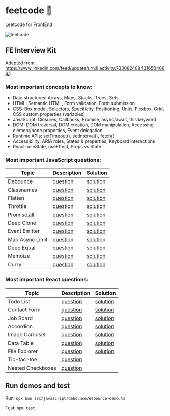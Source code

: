 # feetcode 👣
Leetcode for FrontEnd

![feetcode](https://github.com/benjiaming/feetcode/actions/workflows/node.js.yml/badge.svg?branch=main)


## FE Interview Kit
Adapted from https://www.linkedin.com/feed/update/urn:li:activity:7330824884316504066/:

### Most important concepts to know:

- Data structures: Arrays, Maps, Stacks, Trees, Sets
- HTML: Semantic HTML, Form validation, Form submission
- CSS: Box model, Selectors, Specificity, Positioning, Units, Flexbox, Grid, CSS custom properties (variables)
- JavaScript​: Closures, Callbacks, Promise, async/await, this keyword
- DOM: DOM traversal, DOM creation, DOM manipulation, Accessing element/node properties, Event delegation
- Runtime APIs: setTimeout(), setInterval(), fetch()
- Accessibility: ARIA roles, States & properties, Keyboard interactions
- React: useState, useEffect, Props vs State

### Most important JavaScript questions:

| Topic           | Description                                  | Solution                                  |
|-----------------|----------------------------------------------|-------------------------------------------|
| Debounce        | [question](https://www.greatfrontend.com/interviews/study/gfe75/questions/javascript/debounce)                    | [solution](./src/javascript/debounce/debounce.ts)    |
| Classnames      | [question](https://www.greatfrontend.com/interviews/study/gfe75/questions/javascript/classnames)                   | [solution](./src/javascript/classnames/classnames.ts)|
| Flatten         | [question](https://www.greatfrontend.com/interviews/study/gfe75/questions/javascript/flatten)                   | [solution](./src/javascript/flatten/flatten.ts)      |
| Throttle        | [question](https://www.greatfrontend.com/interviews/study/gfe75/questions/javascript/throttle)                     | [solution](./src/javascript/throttle/throttle.ts)    |
| Promise.all     | [question](https://www.greatfrontend.com/interviews/study/gfe75/questions/javascript/promise-all)                    | [solution](./src/javascript/promise-all/promise-all.ts)|
| Deep Clone      | [question](https://www.greatfrontend.com/interviews/study/gfe75/questions/javascript/deep-clone)              | [solution](./src/javascript/deep-clone/deep-clone.ts)|
| Event Emitter   | [question](https://www.greatfrontend.com/interviews/study/gfe75/questions/javascript/event-emitter)                    | [solution](./src/javascript/event-emitter/event-emitter.ts)|
| Map Async Limit | [question](https://www.greatfrontend.com/interviews/study/gfe75/questions/javascript/map-async-limit)     | [solution](./src/javascript/map-async-limit/map-async-limit.ts)                  |
| Deep Equal      | [question](https://www.greatfrontend.com/interviews/study/gfe75/questions/javascript/deep-equal)  | [solution](./src/javascript/deep-equal/deep-equal.ts)
| Memoize         | [question](https://www.greatfrontend.com/interviews/study/gfe75/questions/javascript/memoize)  | [solution](./src/javascript/memoize/memoize.ts)
| Curry           | [question](https://www.greatfrontend.com/interviews/study/gfe75/questions/javascript/curry)                    | [solution](./src/javascript/curry/curry.ts)


### Most important React questions:

| Topic           | Description                                  | Solution                                  |
|-------------------|---------------------------------------------------|-------------------|
| Todo List         | [question](https://www.greatfrontend.com/questions/user-interface/todo-list/react?framework=react)                  | [solution](./src/react/todo/src/Todo.tsx)               |
| Contact Form      | [question](https://www.greatfrontend.com/questions/user-interface/contact-form/react?framework=react)                  | [solution](./src/react/contact-form/src/ContactForm.tsx)                  |
| Job Board         | [question](https://www.greatfrontend.com/interviews/study/gfe75/questions/user-interface/job-board)                  | [solution](./src/react/job-board/src/JobBoard.tsx)                  |
| Accordion         | [question](https://www.greatfrontend.com/interviews/study/gfe75/questions/user-interface/accordion)                  |  [solution](./src/react/accordion/src/Accordion.tsx)                 |
| Image Carousel    | [question](https://www.greatfrontend.com/interviews/study/gfe75/questions/user-interface/image-carousel)                  | [solution](./src/react/image-carousel/src/ImageCarousel.tsx)                  |
| Data Table        | [question](https://www.greatfrontend.com/interviews/study/gfe75/questions/user-interface/data-table)                  |  [solution](./src/react/data-table/src/DataTable.tsx)                 |
| File Explorer     | [question](https://www.greatfrontend.com/interviews/study/gfe75/questions/user-interface/file-explorer)                  | [solution](./src/react/file-explorer/src/FileExplorer.tsx)                  |
| Tic-tac-toe       | [question](https://lnkd.in/gc7upPZS)                  |                   |
| Nested Checkboxes | [question](https://lnkd.in/gfgtJHue)                  |                   |
## Run demos and test

Run: `npx bun src/javascript/debounce/debounce-demo.ts`

Test: `npm test`
